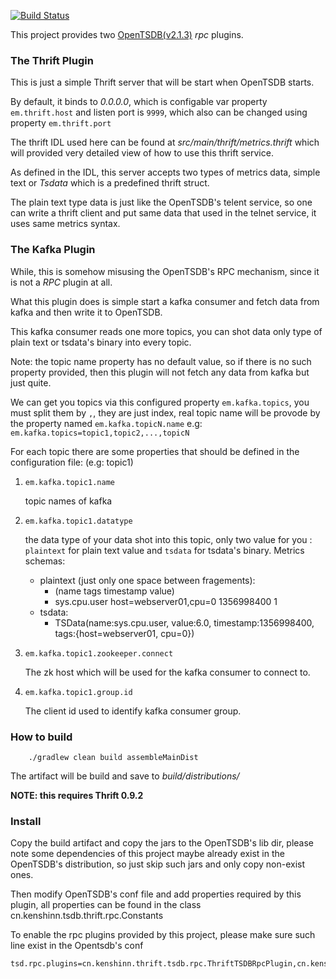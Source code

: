 [![Build Status](https://travis-ci.org/lynchlee/opentsdb-plugins.svg?branch=master)](https://travis-ci.org/lynchlee/opentsdb-plugins)

This project provides two [OpenTSDB(v2.1.3)](http://opentsdb.net) *rpc* plugins.

### The Thrift Plugin

This is just a simple Thrift server that will be start when OpenTSDB starts.

By default, it binds to _0.0.0.0_, which is configable var property `em.thrift.host` and listen port is `9999`,
 which also can be changed using property `em.thrift.port`

The thrift IDL used here can be found at _src/main/thrift/metrics.thrift_ which will
 provided very detailed view of how to use this thrift service.

As defined in the IDL, this server accepts two types of metrics data, simple text or *Tsdata* which is a predefined
thrift struct.

The plain text type data is just like the OpenTSDB's telent service, so one can write a thrift client and put same data
that used in the telnet service, it uses same metrics syntax.


### The Kafka Plugin

While, this is somehow misusing the OpenTSDB's RPC mechanism, since it is not a *RPC* plugin at all.

What this plugin does is simple start a kafka consumer and fetch data from kafka and then write it to OpenTSDB.

This kafka consumer reads one more topics, you can shot data only type of plain text or tsdata's binary into every topic.

Note: the topic name property has no default value, so if there is no such property provided, then this plugin will not fetch
any data from kafka but just quite.

We can get you topics via this configured property `em.kafka.topics`, you must split them by `,`, they are just index,
real topic name will be provode by the property named `em.kafka.topicN.name`
e.g: `em.kafka.topics=topic1,topic2,...,topicN`

For each topic there are some properties that should be defined in the configuration file:
(e.g: topic1)

1. `em.kafka.topic1.name`

   topic names of kafka

2. `em.kafka.topic1.datatype`

   the data type of your data shot into this topic, only two value for you : `plaintext` for plain text value and `tsdata`
   for tsdata's binary.
   Metrics schemas:
     - plaintext (just only one space between fragements):
       * (name        tags                   timestamp  value)
       * sys.cpu.user host=webserver01,cpu=0 1356998400 1
     - tsdata:
       * TSData(name:sys.cpu.user, value:6.0, timestamp:1356998400, tags:{host=webserver01, cpu=0})

3. `em.kafka.topic1.zookeeper.connect`

    The zk host which will be used for the kafka consumer to connect to.

4. `em.kafka.topic1.group.id`

    The client id used to identify kafka consumer group.

### How to build

        ./gradlew clean build assembleMainDist

The artifact will be build and save to *build/distributions/*

**NOTE: this requires Thrift 0.9.2**

### Install

Copy the build artifact and copy the jars to the OpenTSDB's lib dir, please note some dependencies of this project maybe already
exist in the OpenTSDB's distribution, so just skip such jars and only copy non-exist ones.

Then modify OpenTSDB's conf file and add properties required by this plugin,
all properties can be found in the class cn.kenshinn.tsdb.thrift.rpc.Constants

To enable the rpc plugins provided by this project, please make sure such line exist in the Opentsdb's conf

    tsd.rpc.plugins=cn.kenshinn.thrift.tsdb.rpc.ThriftTSDBRpcPlugin,cn.kenshinn.tsdb.kafka.plugin.KafkaConsumerRPCPlugin
